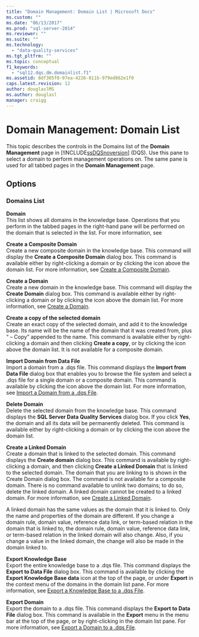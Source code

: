 ```yaml
---
title: "Domain Management: Domain List | Microsoft Docs"
ms.custom: ""
ms.date: "06/13/2017"
ms.prod: "sql-server-2014"
ms.reviewer: ""
ms.suite: ""
ms.technology: 
  - "data-quality-services"
ms.tgt_pltfrm: ""
ms.topic: conceptual
f1_keywords: 
  - "sql12.dqs.dm.domainlist.f1"
ms.assetid: 8df305f0-97ea-4226-811b-979ed862e1f0
caps.latest.revision: 12
author: douglaslMS
ms.author: douglasl
manager: craigg
---
```

# Domain Management: Domain List
  This topic describes the controls in the Domains list of the **Domain Management** page in [!INCLUDE[ssDQSnoversion](../includes/ssdqsnoversion-md.md)] (DQS). Use this pane to select a domain to perform management operations on. The same pane is used for all tabbed pages in the **Domain Management** page.  
  
## Options  
  
### Domains List  
 **Domain**  
 This list shows all domains in the knowledge base. Operations that you perform in the tabbed pages in the right-hand pane will be performed on the domain that is selected in the list. For more information, see  
  
 **Create a Composite Domain**  
 Create a new composite domain in the knowledge base. This command will display the **Create a Composite Domain** dialog box. This command is available either by right-clicking a domain or by clicking the icon above the domain list. For more information, see [Create a Composite Domain](../../2014/data-quality-services/create-a-composite-domain.md).  
  
 **Create a Domain**  
 Create a new domain in the knowledge base. This command will display the **Create Domain** dialog box. This command is available either by right-clicking a domain or by clicking the icon above the domain list. For more information, see [Create a Domain](../../2014/data-quality-services/create-a-domain.md).  
  
 **Create a copy of the selected domain**  
 Create an exact copy of the selected domain, and add it to the knowledge base. Its name will be the name of the domain that it was created from, plus “ – Copy” appended to the name. This command is available either by right-clicking a domain and then clicking **Create a copy**, or by clicking the icon above the domain list. It is not available for a composite domain.  
  
 **Import Domain from Data File**  
 Import a domain from a .dqs file. This command displays the **Import from Data File** dialog box that enables you to browse the file system and select a .dqs file for a single domain or a composite domain. This command is available by clicking the icon above the domain list. For more information, see [Import a Domain from a .dqs File](../../2014/data-quality-services/import-a-domain-from-a-dqs-file.md).  
  
 **Delete Domain**  
 Delete the selected domain from the knowledge base. This command displays the **SQL Server Data Quality Services** dialog box. If you click **Yes**, the domain and all its data will be permanently deleted. This command is available either by right-clicking a domain or by clicking the icon above the domain list.  
  
 **Create a Linked Domain**  
 Create a domain that is linked to the selected domain. This command displays the **Create domain** dialog box. This command is available by right-clicking a domain, and then clicking **Create a Linked Domain** that is linked to the selected domain. The domain that you are linking to is shown in the Create Domain dialog box. The command is not available for a composite domain. There is no command available to unlink two domains; to do so, delete the linked domain. A linked domain cannot be created to a linked domain. For more information, see [Create a Linked Domain](../../2014/data-quality-services/create-a-linked-domain.md).  
  
 A linked domain has the same values as the domain that it is linked to. Only the name and properties of the domain are different. If you change a domain rule, domain value, reference data link, or term-based relation in the domain that is linked to, the domain rule, domain value, reference data link, or term-based relation in the linked domain will also change. Also, if you change a value in the linked domain, the change will also be made in the domain linked to.  
  
 **Export Knowledge Base**  
 Export the entire knowledge base to a .dqs file. This command displays the **Export to Data File** dialog box. This command is available by clicking the **Export Knowledge Base data** icon at the top of the page, or under **Export** in the context menu of the domains in the domain list pane. For more information, see [Export a Knowledge Base to a .dqs File](../../2014/data-quality-services/export-a-knowledge-base-to-a-dqs-file.md).  
  
 **Export Domain**  
 Export the domain to a .dqs file. This command displays the **Export to Data File** dialog box. This command is available in the **Export** menu in the menu bar at the top of the page, or by right-clicking in the domain list pane. For more information, see [Export a Domain to a .dqs File](../../2014/data-quality-services/export-a-domain-to-a-dqs-file.md).  
  
  
